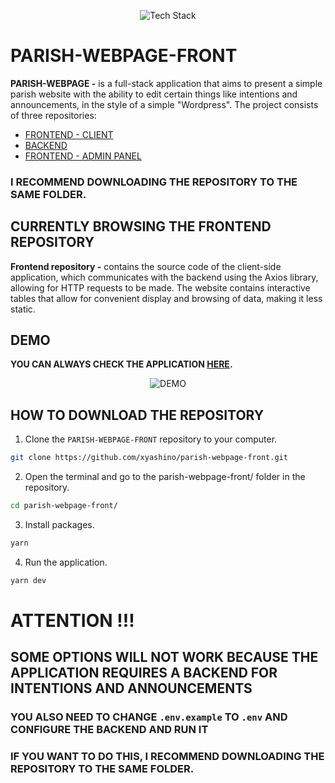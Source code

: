 <p align="center">
  <img src="https://github-readme-tech-stack.vercel.app/api/cards?title=Tech%20Stack&titleAlign=center&fontSize=24&lineCount=2&theme=react&gap=13&line1=react,react,61DAFB;typescript,typescript,3178C6;reactrouter,react%20router,CA4245;&line2=daisyui,daisyui,5A0EF8;tailwindcss,tailwind%20css,06B6D4" alt="Tech Stack"/>
</p> 

# PARISH-WEBPAGE-FRONT

**PARISH-WEBPAGE -** is a full-stack application that aims to present a simple parish website with the ability to edit certain things like intentions and announcements, in the style of a simple "Wordpress". The project consists of three repositories:

- [FRONTEND - CLIENT](https://github.com/xyashino/parish-webpage-front)
- [BACKEND](https://github.com/xyashino/parish-webpage-backend)
- [FRONTEND - ADMIN PANEL](https://github.com/xyashino/parish-webpage-adminpannel)

### I RECOMMEND DOWNLOADING THE REPOSITORY TO THE SAME FOLDER.

## CURRENTLY BROWSING THE FRONTEND REPOSITORY
**Frontend repository -** contains the source code of the client-side application, which communicates with the backend using the Axios library, allowing for HTTP requests to be made. The website contains interactive tables that allow for convenient display and browsing of data, making it less static.





## DEMO
**YOU CAN ALWAYS CHECK THE APPLICATION [HERE](https://yashino.usermd.net/).**

<p align="center">
  <img src="demo/front.gif" alt="DEMO"/>
</p> 

## HOW TO DOWNLOAD THE REPOSITORY
1. Clone the `PARISH-WEBPAGE-FRONT` repository to your computer.
```bash
git clone https://github.com/xyashino/parish-webpage-front.git
```
2. Open the terminal and go to the parish-webpage-front/ folder in the repository.
```bash
cd parish-webpage-front/
```
3. Install packages.
```bash
yarn
```
4. Run the application.
```bash
yarn dev
```
# ATTENTION !!!
## SOME OPTIONS WILL NOT WORK BECAUSE THE APPLICATION REQUIRES A BACKEND FOR INTENTIONS AND ANNOUNCEMENTS
### YOU ALSO NEED TO CHANGE `.env.example` TO `.env` AND CONFIGURE THE BACKEND AND RUN IT
### IF YOU WANT TO DO THIS, I RECOMMEND DOWNLOADING THE REPOSITORY TO THE SAME FOLDER.
